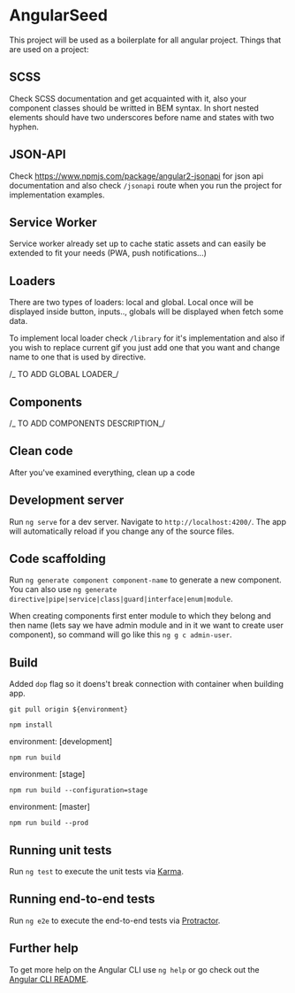 # AngularSeed

This project will be used as a boilerplate for all angular project. Things that are used on a project:

## SCSS

Check SCSS documentation and get acquainted with it, also your component classes should be writted in BEM syntax. In short nested elements should have two underscores before name and states with two hyphen.

<nav class="navigation">
<a [class.navigation__button--active]="active " class="navigation__button"></a>
</nav>

## JSON-API

Check https://www.npmjs.com/package/angular2-jsonapi for json api documentation and also check `/jsonapi` route when you run the project for implementation examples.

## Service Worker

Service worker already set up to cache static assets and can easily be extended to fit your needs (PWA, push notifications...)

## Loaders

There are two types of loaders: local and global. Local once will be displayed inside button, inputs.., globals will be displayed when fetch some data.

To implement local loader check `/library` for it's implementation and also if you wish to replace current gif you just add one that you want and change name to one that is used by directive.

/_ TO ADD GLOBAL LOADER_/

## Components

/_ TO ADD COMPONENTS DESCRIPTION_/

## Clean code

After you've examined everything, clean up a code

## Development server

Run `ng serve` for a dev server. Navigate to `http://localhost:4200/`. The app will automatically reload if you change any of the source files.

## Code scaffolding

Run `ng generate component component-name` to generate a new component. You can also use `ng generate directive|pipe|service|class|guard|interface|enum|module`.

When creating components first enter module to which they belong and then name (lets say we have admin module and in it we want to create user component), so command will go like this `ng g c admin-user`.

## Build

Added `dop` flag so it doens't break connection with container when building app.

`git pull origin ${environment}`

`npm install`

environment: [development]

`npm run build`

environment: [stage]

`npm run build --configuration=stage`

environment: [master]

`npm run build --prod`

## Running unit tests

Run `ng test` to execute the unit tests via [Karma](https://karma-runner.github.io).

## Running end-to-end tests

Run `ng e2e` to execute the end-to-end tests via [Protractor](http://www.protractortest.org/).

## Further help

To get more help on the Angular CLI use `ng help` or go check out the [Angular CLI README](https://github.com/angular/angular-cli/blob/master/README.md).
